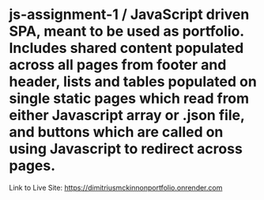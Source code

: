# js-assignment-1 / JavaScript driven SPA, meant to be used as portfolio. Includes shared content populated across all pages from footer and header, lists and tables populated on single static pages which read from either Javascript array or .json file, and buttons which are called on using Javascript to redirect across pages. 
Link to Live Site: https://dimitriusmckinnonportfolio.onrender.com

